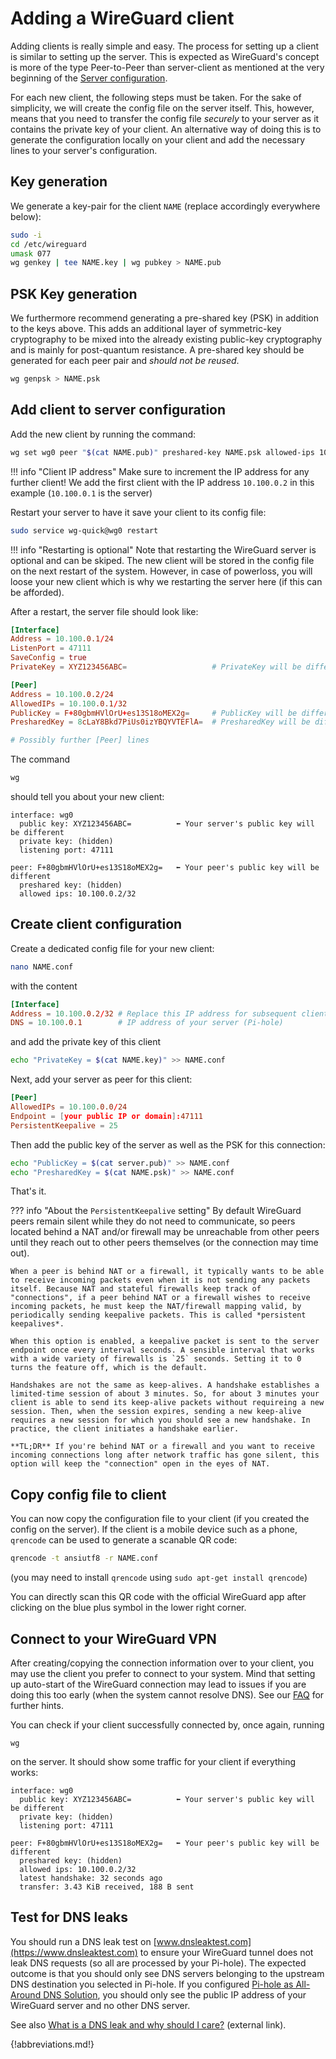 # Adding a WireGuard client

Adding clients is really simple and easy. The process for setting up a client is similar to setting up the server. This is expected as WireGuard's concept is more of the type Peer-to-Peer than server-client as mentioned at the very beginning of the [Server configuration](server.md).

For each new client, the following steps must be taken. For the sake of simplicity, we will create the config file on the server itself. This, however, means that you need to transfer the config file *securely* to your server as it contains the private key of your client. An alternative way of doing this is to generate the configuration locally on your client and add the necessary lines to your server's configuration.

## Key generation

We generate a key-pair for the client `NAME` (replace accordingly everywhere below):

``` bash
sudo -i
cd /etc/wireguard
umask 077
wg genkey | tee NAME.key | wg pubkey > NAME.pub
```

## PSK Key generation

We furthermore recommend generating a pre-shared key (PSK) in addition to the keys above. This adds an additional layer of symmetric-key cryptography to be mixed into the already existing public-key cryptography and is mainly for post-quantum resistance. A pre-shared key should be generated for each peer pair and *should not be reused*.

``` bash
wg genpsk > NAME.psk
```

## Add client to server configuration

Add the new client by running the command:

``` bash
wg set wg0 peer "$(cat NAME.pub)" preshared-key NAME.psk allowed-ips 10.100.0.2/32
```

<!-- markdownlint-disable code-block-style -->
!!! info "Client IP address"
    Make sure to increment the IP address for any further client! We add the first client with the IP address `10.100.0.2` in this example (`10.100.0.1` is the server)
<!-- markdownlint-disable code-block-style -->

Restart your server to have it save your client to its config file:

``` bash
sudo service wg-quick@wg0 restart
```

<!-- markdownlint-disable code-block-style -->
!!! info "Restarting is optional"
    Note that restarting the WireGuard server is optional and can be skiped. The new client will be stored in the config file on the next restart of the system. However, in case of powerloss, you will loose your new client which is why we restarting the server here (if this can be afforded).
<!-- markdownlint-disable code-block-style -->

After a restart, the server file should look like:

``` toml
[Interface]
Address = 10.100.0.1/24
ListenPort = 47111
SaveConfig = true
PrivateKey = XYZ123456ABC=                   # PrivateKey will be different

[Peer]
Address = 10.100.0.2/24
AllowedIPs = 10.100.0.1/32
PublicKey = F+80gbmHVlOrU+es13S18oMEX2g=     # PublicKey will be different
PresharedKey = 8cLaY8Bkd7PiUs0izYBQYVTEFlA=  # PresharedKey will be different

# Possibly further [Peer] lines
```

The command

``` bash
wg
```

should tell you about your new client:

``` plain
interface: wg0
  public key: XYZ123456ABC=          ⬅ Your server's public key will be different
  private key: (hidden)
  listening port: 47111

peer: F+80gbmHVlOrU+es13S18oMEX2g=   ⬅ Your peer's public key will be different
  preshared key: (hidden)
  allowed ips: 10.100.0.2/32
```

## Create client configuration

Create a dedicated config file for your new client:

``` bash
nano NAME.conf
```

with the content

``` toml
[Interface]
Address = 10.100.0.2/32 # Replace this IP address for subsequent clients
DNS = 10.100.0.1        # IP address of your server (Pi-hole)
```

and add the private key of this client

``` bash
echo "PrivateKey = $(cat NAME.key)" >> NAME.conf
```

Next, add your server as peer for this client:

``` toml
[Peer]
AllowedIPs = 10.100.0.0/24
Endpoint = [your public IP or domain]:47111
PersistentKeepalive = 25
```

Then add the public key of the server as well as the PSK for this connection:

``` bash
echo "PublicKey = $(cat server.pub)" >> NAME.conf
echo "PresharedKey = $(cat NAME.psk)" >> NAME.conf
```

That's it.

<!-- markdownlint-disable code-block-style -->
??? info "About the `PersistentKeepalive` setting"
    By default WireGuard peers remain silent while they do not need to communicate, so peers located behind a NAT and/or firewall may be unreachable from other peers until they reach out to other peers themselves (or the connection may time out).

    When a peer is behind NAT or a firewall, it typically wants to be able to receive incoming packets even when it is not sending any packets itself. Because NAT and stateful firewalls keep track of "connections", if a peer behind NAT or a firewall wishes to receive incoming packets, he must keep the NAT/firewall mapping valid, by periodically sending keepalive packets. This is called *persistent keepalives*.

    When this option is enabled, a keepalive packet is sent to the server endpoint once every interval seconds. A sensible interval that works with a wide variety of firewalls is `25` seconds. Setting it to 0 turns the feature off, which is the default.

    Handshakes are not the same as keep-alives. A handshake establishes a limited-time session of about 3 minutes. So, for about 3 minutes your client is able to send its keep-alive packets without requireing a new session. Then, when the session expires, sending a new keep-alive requires a new session for which you should see a new handshake. In practice, the client initiates a handshake earlier.
    
    **TL;DR** If you're behind NAT or a firewall and you want to receive incoming connections long after network traffic has gone silent, this option will keep the "connection" open in the eyes of NAT.
<!-- markdownlint-disable code-block-style -->

## Copy config file to client

You can now copy the configuration file to your client (if you created the config on the server). If the client is a mobile device such as a phone, `qrencode` can be used to generate a scanable QR code:

``` bash
qrencode -t ansiutf8 -r NAME.conf
```

(you may need to install `qrencode` using `sudo apt-get install qrencode`)

You can directly scan this QR code with the official WireGuard app after clicking on the blue plus symbol in the lower right corner.

## Connect to your WireGuard VPN

After creating/copying the connection information over to your client, you may use the client you prefer to connect to your system. Mind that setting up auto-start of the WireGuard connection may lead to issues if you are doing this too early (when the system cannot resolve DNS). See our [FAQ](faq.md) for further hints.

You can check if your client successfully connected by, once again, running

``` plain
wg
```

on the server. It should show some traffic for your client if everything works:

``` plain
interface: wg0
  public key: XYZ123456ABC=          ⬅ Your server's public key will be different
  private key: (hidden)
  listening port: 47111

peer: F+80gbmHVlOrU+es13S18oMEX2g=   ⬅ Your peer's public key will be different
  preshared key: (hidden)
  allowed ips: 10.100.0.2/32
  latest handshake: 32 seconds ago
  transfer: 3.43 KiB received, 188 B sent
```

## Test for DNS leaks

You should run a DNS leak test on [www.dnsleaktest.com](https://www.dnsleaktest.com) to ensure your WireGuard tunnel does not leak DNS requests (so all are processed by your Pi-hole). The expected outcome is that you should only see DNS servers belonging to the upstream DNS destination you selected in Pi-hole. If you configured [Pi-hole as All-Around DNS Solution](../unbound.md), you should only see the public IP address of your WireGuard server and no other DNS server.

See also [What is a DNS leak and why should I care?](https://www.dnsleaktest.com/what-is-a-dns-leak.html) (external link).

{!abbreviations.md!}
